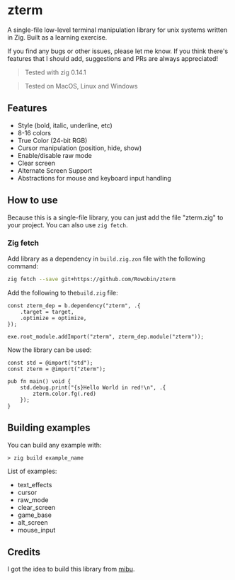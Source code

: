 # zterm
A single-file low-level terminal manipulation library for unix systems written in Zig. Built as a learning exercise.

If you find any bugs or other issues, please let me know. If you think there's features that I should add, suggestions and PRs are always appreciated!

> Tested with zig 0.14.1

> Tested on MacOS, Linux and Windows

## Features

- Style (bold, italic, underline, etc)
- 8-16 colors
- True Color (24-bit RGB)
- Cursor manipulation (position, hide, show)
- Enable/disable raw mode
- Clear screen
- Alternate Screen Support
- Abstractions for mouse and keyboard input handling

## How to use

Because this is a single-file library, you can just add the file "zterm.zig" to your project. You can also use `zig fetch`.

### Zig fetch

Add library as a dependency in `build.zig.zon` file with the 
following command:
```bash
zig fetch --save git+https://github.com/Rowobin/zterm
```

Add the following to the`build.zig` file:
```zig
const zterm_dep = b.dependency("zterm", .{
    .target = target,
    .optimize = optimize,
});

exe.root_module.addImport("zterm", zterm_dep.module("zterm"));
```

Now the library can be used:
```zig
const std = @import("std");
const zterm = @import("zterm");

pub fn main() void {
    std.debug.print("{s}Hello World in red!\n", .{
        zterm.color.fg(.red)
    });
}
```

## Building examples

You can build any example with:
```zig
> zig build example_name
```

List of examples:
- text_effects
- cursor
- raw_mode
- clear_screen
- game_base
- alt_screen
- mouse_input

## Credits

I got the idea to build this library from [mibu](https://github.com/xyaman/mibu).